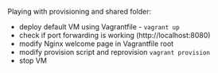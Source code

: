 Playing with provisioning and shared folder:

* deploy default VM using Vagrantfile - `vagrant up`
* check if port forwarding is working (http://localhost:8080)
* modify Nginx welcome page in Vagrantfile root
* modify provision script and reprovision `vagrant provision`
* stop VM
